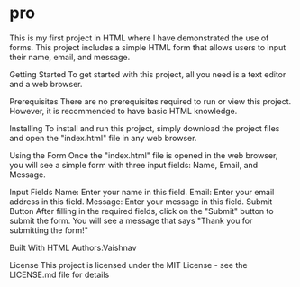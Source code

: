 # pro
This is my first project in HTML where I have demonstrated the use of forms. This project includes a simple HTML form that allows users to input their name, email, and message.

Getting Started
To get started with this project, all you need is a text editor and a web browser.

Prerequisites
There are no prerequisites required to run or view this project. However, it is recommended to have basic HTML knowledge.

Installing
To install and run this project, simply download the project files and open the "index.html" file in any web browser.

Using the Form
Once the "index.html" file is opened in the web browser, you will see a simple form with three input fields: Name, Email, and Message.

Input Fields
Name: Enter your name in this field.
Email: Enter your email address in this field.
Message: Enter your message in this field.
Submit Button
After filling in the required fields, click on the "Submit" button to submit the form. You will see a message that says "Thank you for submitting the form!"

Built With
HTML
Authors:Vaishnav 

License
This project is licensed under the MIT License - see the LICENSE.md file for details
